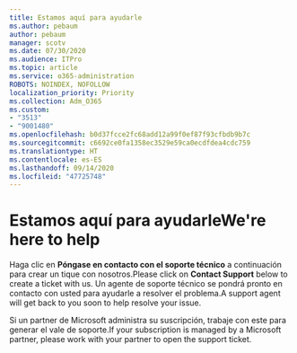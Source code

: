 ```yaml
---
title: Estamos aquí para ayudarle
ms.author: pebaum
author: pebaum
manager: scotv
ms.date: 07/30/2020
ms.audience: ITPro
ms.topic: article
ms.service: o365-administration
ROBOTS: NOINDEX, NOFOLLOW
localization_priority: Priority
ms.collection: Adm_O365
ms.custom:
- "3513"
- "9001480"
ms.openlocfilehash: b0d37fcce2fc68add12a99f0ef87f93cfbdb9b7c
ms.sourcegitcommit: c6692ce0fa1358ec3529e59ca0ecdfdea4cdc759
ms.translationtype: HT
ms.contentlocale: es-ES
ms.lasthandoff: 09/14/2020
ms.locfileid: "47725748"
---
```

# <a name="were-here-to-help"></a><span data-ttu-id="7d9eb-102">Estamos aquí para ayudarle</span><span class="sxs-lookup"><span data-stu-id="7d9eb-102">We're here to help</span></span>

<span data-ttu-id="7d9eb-103">Haga clic en **Póngase en contacto con el soporte técnico** a continuación para crear un tique con nosotros.</span><span class="sxs-lookup"><span data-stu-id="7d9eb-103">Please click on **Contact Support** below to create a ticket with us.</span></span> <span data-ttu-id="7d9eb-104">Un agente de soporte técnico se pondrá pronto en contacto con usted para ayudarle a resolver el problema.</span><span class="sxs-lookup"><span data-stu-id="7d9eb-104">A support agent will get back to you soon to help resolve your issue.</span></span>

<span data-ttu-id="7d9eb-105">Si un partner de Microsoft administra su suscripción, trabaje con este para generar el vale de soporte.</span><span class="sxs-lookup"><span data-stu-id="7d9eb-105">If your subscription is managed by a Microsoft partner, please work with your partner to open the support ticket.</span></span>
